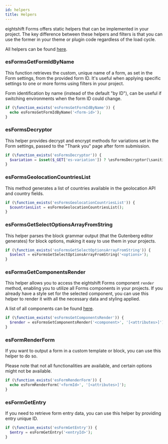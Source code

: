 ```yaml
---
id: helpers
title: Helpers
---
```


eightshift Forms offers static helpers that can be implemented in your project. The key difference between these helpers and filters is that you can use the former in your theme or plugin code regardless of the load cycle.

All helpers can be found [here](https://github.com/infinum/eightshift-forms/blob/develop/src/Helpers/esForms.php).

### esFormsGetFormIdByName

This function retrieves the custom, unique name of a form, as set in the Form settings, from the provided form ID. It's useful when applying specific settings to one or more forms using filters in your project.

 Form identification by name (instead of the default "by ID"), can be useful if switching environments when the form ID could change.

```php
if (\function_exists('esFormsGetFormIdByName')) {
  echo esFormsGetFormIdByName('<form-id>');
}
```

### esFormsDecryptor

This helper provides decrypt and encrypt methods for variations set in the Form settings, passed to the "Thank you" page after form submission.

```php
if (\function_exists('esFormsDecryptor')) {
  $variation = isset($_GET['es-variation']) ? \esFormsDecryptor(\sanitize_text_field(\wp_unslash($_GET['es-variation']))) : '';
}
```

### esFormsGeolocationCountriesList

This method generates a list of countries available in the geolocation API and country fields.

```php
if (\function_exists('esFormsGeolocationCountriesList')) {
  $countriesList = esFormsGeolocationCountriesList();
}
```

### esFormsGetSelectOptionsArrayFromString

This helper parses the block grammar output (that the Gutenberg editor generates) for block options, making it easy to use them in your projects.

```php
if (\function_exists('esFormsGetSelectOptionsArrayFromString')) {
  $select = esFormsGetSelectOptionsArrayFromString('<options>');
}
```

### esFormsGetComponentsRender

This helper allows you to access the eightshift Forms component `render` method, enabling you to utilize all Forms  components in your projects. If you already have a style set for the selected component, you can use this helper to render it with all the necessary data and styling applied.

A list of all components can be found [here](https://github.com/infinum/eightshift-forms/tree/develop/src/Blocks/components).

```php
if (\function_exists('esFormsGetComponentsRender')) {
  $render = esFormsGetComponentsRender('<component>', '[<attributes>]');
}
```

### esFormRenderForm

If you want to output a form in a custom template or block, you can use this helper to do so.

Please note that not all functionalities are available, and certain options might not be available.

```php
if (\function_exists('esFormRenderForm')) {
  echo esFormRenderForm('<formId>', '[<attributes>]');
}
```

### esFormGetEntry

If you need to retrieve form entry data, you can use this helper by providing entry unique ID.

```php
if (\function_exists('esFormGetEntry')) {
  $entry = esFormGetEntry('<entryId>');
}
```
